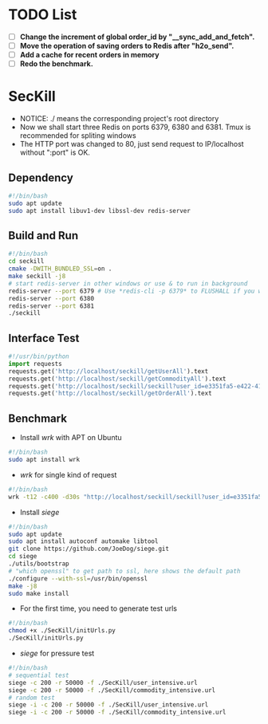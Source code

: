 # TODO List
* [ ] **Change the increment of global order_id by "__sync_add_and_fetch".**
* [ ] **Move the operation of saving orders to Redis after "h2o_send".**
* [ ] **Add a cache for recent orders in memory**
* [ ] **Redo the benchmark.**

# SecKill
* NOTICE:  ./ means the corresponding project's root directory
* Now we shall start three Redis on ports 6379, 6380 and 6381. Tmux is recommended for spliting windows
* The HTTP port was changed to 80, just send request to IP/localhost without ":port" is OK.

## Dependency
```bash
#!/bin/bash
sudo apt update
sudo apt install libuv1-dev libssl-dev redis-server
```

## Build and Run
```bash
#!/bin/bash
cd seckill
cmake -DWITH_BUNDLED_SSL=on .
make seckill -j8
# start redis-server in other windows or use & to run in background
redis-server --port 6379 # Use *redis-cli -p 6379* to FLUSHALL if you want to clear and return to initial status
redis-server --port 6380
redis-server --port 6381
./seckill
```

## Interface Test
```python
#!/usr/bin/python
import requests
requests.get('http://localhost/seckill/getUserAll').text
requests.get('http://localhost/seckill/getCommodityAll').text
requests.get('http://localhost/seckill/seckill?user_id=e3351fa5-e422-41db-82b1-888881309cfb&commodity_id=a6bdd278-138c-4f11-bc71-47da49e74b4e').text
requests.get('http://localhost/seckill/getOrderAll').text
```

## Benchmark 
* Install *wrk* with APT on Ubuntu
```bash
#!/bin/bash
sudo apt install wrk
```
* *wrk* for single kind of request
```bash
#!/bin/bash
wrk -t12 -c400 -d30s "http://localhost/seckill/seckill?user_id=e3351fa5-e422-41db-82b1-888881309cfb&commodity_id=a6bdd278-138c-4f11-bc71-47da49e74b4e"
```
* Install *siege*
```bash
#!/bin/bash
sudo apt update
sudo apt install autoconf automake libtool
git clone https://github.com/JoeDog/siege.git
cd siege
./utils/bootstrap
# "which openssl" to get path to ssl, here shows the default path
./configure --with-ssl=/usr/bin/openssl
make -j8
sudo make install
```
* For the first time, you need to generate test urls
```bash
#!/bin/bash
chmod +x ./SecKill/initUrls.py
./SecKill/initUrls.py
```
* *siege* for pressure test
```bash
#!/bin/bash
# sequential test
siege -c 200 -r 50000 -f ./SecKill/user_intensive.url
siege -c 200 -r 50000 -f ./SecKill/commodity_intensive.url
# random test
siege -i -c 200 -r 50000 -f ./SecKill/user_intensive.url
siege -i -c 200 -r 50000 -f ./SecKill/commodity_intensive.url
```
